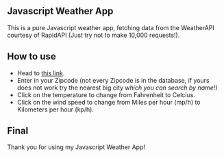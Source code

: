 ## Javascript Weather App
This is a pure Javascript weather app, fetching data from the WeatherAPI courtesy of RapidAPI (Just try not to make 10,000 requests!).

## How to use
- Head to [this link](https://maxrabin17.github.io/my-phase-1-project/).
- Enter in your Zipcode (not every Zipcode is in the database, if yours does not work try the nearest big city *which you can search by name*!)
- Click on the temperature to change from Fahrenheit to Celcius.
- Click on the wind speed to change from Miles per hour (mp/h) to Kilometers per hour (kp/h).

## Final
Thank you for using my Javascript Weather App!

